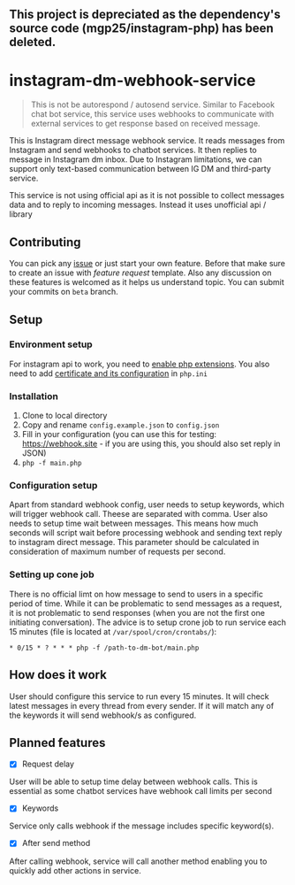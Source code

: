 ## This project is depreciated as the dependency's source code (mgp25/instagram-php) has been deleted.

# instagram-dm-webhook-service

> This is not be autorespond / autosend service. Similar to Facebook chat bot service, this service uses webhooks to communicate with external services to get response based on received message.


This is Instagram direct message webhook service. It reads messages from Instagram and send webhooks to chatbot services. It then replies to message in Instagram dm inbox. Due to Instagram limitations, we can support only text-based communication between IG DM and third-party service.

This service is not using official api as it is not possible to collect messages data and to reply to incoming messages. Instead it uses unofficial api / library


## Contributing
You can pick any [issue](https://github.com/matej2/instagram-dm-webhook-service/issuest) or just start your own feature. Before that make sure to create an issue with *feature request* template. Also any discussion on these features is welcomed as it helps us understand topic. You can submit your commits on `beta` branch.


## Setup

### Environment setup
For instagram api to work, you need to [enable php extensions](https://github.com/mgp25/Instagram-API/wiki/Dependencies). You also need to add [certificate and its configuration](https://stackoverflow.com/questions/24611640/curl-60-ssl-certificate-unable-to-get-local-issuer-certificate) in `php.ini`

### Installation

1. Clone to local directory
2. Copy and rename `config.example.json` to `config.json`
3. Fill in your configuration (you can use this for testing: https://webhook.site -  if you are using this, you should also set reply in JSON)
4. `php -f main.php`

### Configuration setup

Apart from standard webhook config, user needs to setup keywords, which will trigger webhook call. Theese are separated with comma. User also needs to setup time wait between messages. This means how much seconds will script wait before processing webhook and sending text reply to instagram direct message. This parameter should be calculated in consideration of maximum number of requests per second.

### Setting up cone job

There is no official limt on how message to send to users in a specific period of time. While it can be problematic to send messages as a request, it is not problematic to send responses (when you are not the first one initiating conversation). The advice is to setup crone job to run service each 15 minutes (file is located at `/var/spool/cron/crontabs/`):

```
* 0/15 * ? * * * php -f /path-to-dm-bot/main.php
```

## How does it work
User should configure this service to run every 15 minutes. It will check latest messages in every thread from every sender. If it will match any of the keywords it will send webhook/s as configured.

## Planned features

- [x] Request delay

User will be able to setup time delay between webhook calls. This is essential as some chatbot services have webhook call limits per second

- [x] Keywords

Service only calls webhook if the message includes specific keyword(s).

- [x] After send method

After calling webhook, service will call another method enabling you to quickly add other actions in service.
